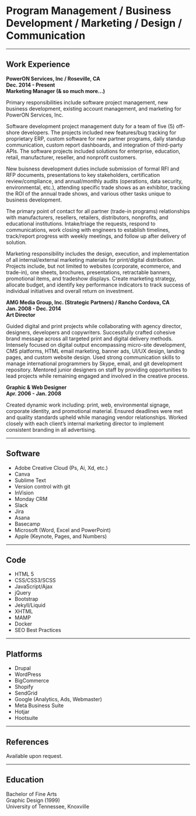 # Program Management / Business Development / Marketing / Design / Communication
---
## Work Experience

**PowerON Services, Inc / Roseville, CA**  
**Dec. 2014 - Present**  
**Marketing Manager (& so much more...)**

Primary responsibilities include software project management, new business development, existing account management, and marketing for PowerON Services, Inc.

Software development project management duty for a team of five (5) off-shore developers. The projects included new features/bug tracking for proprietary ERP, custom software for new partner programs, daily standup communication, custom report dashboards, and integration of third-party APIs. The software projects included solutions for enterprise, education, retail, manufacturer, reseller, and nonprofit customers.

New buisness development duties include submission of formal RFI and RFP documents, presentations to key stakeholders, certification review/compliance, and annual/monthly audits (operations, data security, environmental, etc.), attending specific trade shows as an exhibitor, tracking the ROI of the annual trade shows, and various other tasks unique to business development.

The primary point of contact for all partner (trade-in programs) relationships with manufacturers, resellers, retailers, distributors, nonprofits, and educational institutions. Intake/triage the requests, respond to communications, work closing with engineers to establish timelines, track/report progress with weekly meetings, and follow up after delivery of solution.

Marketing responsibility includes the design, execution, and implementation of all internal/external marketing materials for print/digital distribution. Projects include, but not limited to websites (corporate, ecommerce, and trade-in), one sheets, brochures, presentations, retractable banners, promotional items, and tradeshow displays. Create marketing strategy, allocate budget, and identify key performance indicators to track success of individual initiatives and overall return on investment.

**AMG Media Group, Inc. (Strategic Partners) / Rancho Cordova, CA**  
**Jan. 2008 - Dec. 2014**  
**Art Director**

Guided digital and print projects while collaborating with agency director, designers, developers and copywriters. Successfully crafted cohesive brand message across all targeted print and digital delivery methods. Intensely focused on digital output encompassing micro-site development, CMS platforms, HTML email marketing, banner ads, UI/UX design, landing pages, and custom website design. Used strong communication skills to manage international programmers by Skype, email, and git development repository. Mentored junior designers on staff by providing opportunities to lead projects while remaining engaged and involved in the creative process.

**Graphic & Web Designer**  
**Apr. 2006 - Jan. 2008**

Created dynamic work including: print, web, environmental signage, corporate identity, and promotional material. Ensured deadlines were met and quality standards upheld while managing vendor relationships. Worked closely with each client’s internal marketing director to implement consistent branding in all advertising.

---
## Software

- Adobe Creative Cloud (Ps, Ai, Xd, etc.)
- Canva
- Sublime Text
- Version control with git
- InVision
- Monday CRM
- Slack
- Jira
- Asana
- Basecamp
- Microsoft (Word, Excel and PowerPoint)
- Apple (Keynote, Pages, and Numbers)

---
## Code

- HTML 5
- CSS/CSS3/SCSS
- JavaScript/Ajax
- jQuery
- Bootstrap
- Jekyll/Liquid
- XHTML
- MAMP
- Docker
- SEO Best Practices

---
## Platforms

- Drupal
- WordPress
- BigCommerce
- Shopify
- SendGrid
- Google (Analytics, Ads, Webmaster)
- Meta Business Suite
- Hotjar
- Hootsuite

---
## References

Available upon request.

---
## Education
Bachelor of Fine Arts  
Graphic Design (1999)  
University of Tennessee, Knoxville  
